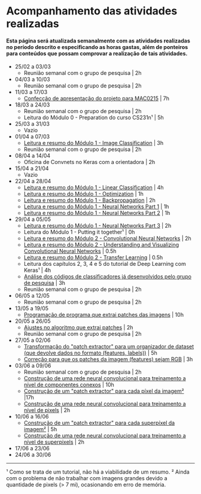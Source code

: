 # Acompanhamento das atividades realizadas
#### Esta página será atualizada semanalmente com as atividades realizadas no período descrito e especificando as horas gastas, além de ponteiros para conteúdos que possam comprovar a realização de tais atividades. 

* 25/02 a 03/03
    + Reunião semanal com o grupo de pesquisa | 2h
* 04/03 a 10/03
    + Reunião semanal com o grupo de pesquisa | 2h
* 11/03 a 17/03
    + [Confecção de apresentação do projeto para MAC0215](https://github.com/robonauta/IC/blob/master/MAC0215/%5BMAC0215%5D%20Apresenta%C3%A7%C3%A3o%20do%20projeto.pdf) | 7h 
* 18/03 a 24/03
    + Reunião semanal com o grupo de pesquisa | 2h
    + Leitura do Módulo 0 - Preparation do curso CS231n¹ | 5h 
* 25/03 a 31/03
    + Vazio
* 01/04 a 07/03
     + [Leitura e resumo do Módulo 1 - Image Classification](https://github.com/robonauta/IC/blob/master/MAC0215/M%C3%B3dulo%201%20-%20Image%20Classification.pdf) | 3h
     + Reunião semanal com o grupo de pesquisa | 2h
* 08/04 a 14/04
     + Oficina de Convnets no Keras com a orientadora | 2h
* 15/04 a 21/04
    + Vazio
* 22/04 a 28/04
    + [Leitura e resumo do Módulo 1 - Linear Classification](https://github.com/robonauta/IC/blob/master/MAC0215/M%C3%B3dulo%201%20-%20Linear%20classification.pdf) | 4h
    + [Leitura e resumo do Módulo 1 - Optimization](https://github.com/robonauta/IC/blob/master/MAC0215/M%C3%B3dulo%201%20-%20Optimization.pdf) | 1h
     + [Leitura e resumo do Módulo 1 - Backpropagation](https://github.com/robonauta/IC/blob/master/MAC0215/M%C3%B3dulo%201%20-%20Backpropagation.pdf) | 2h
    + [Leitura e resumo do Módulo 1 - Neural Networks Part 1](https://github.com/robonauta/IC/blob/master/MAC0215/M%C3%B3dulo%201%20-%20Neural%20Networks%20Part%201.pdf) | 1h
    + [Leitura e resumo do Módulo 1 - Neural Networks Part 2](https://github.com/robonauta/IC/blob/master/MAC0215/M%C3%B3dulo%201%20-%20Neural%20Networks%20Part%202.pdf) | 1h
* 29/04 a 05/05
    + [Leitura e resumo do Módulo 1 - Neural Networks Part 3](https://github.com/robonauta/IC/blob/master/MAC0215/M%C3%B3dulo%201%20-%20Neural%20Networks%20Part%203.pdf) | 2h
    + Leitura do Módulo 1 - Putting it together¹ | 0h
    + [Leitura e resumo do Módulo 2 - Convolutional Neural Networks](https://github.com/robonauta/IC/blob/master/MAC0215/M%C3%B3dulo%202%20-%20Convolutional%20Neural%20Networks%20.pdf) | 2h
    + [Leitura e resumo do Módulo 2 - Understanding and Visualizing Convolutional Neural Networks](https://github.com/robonauta/IC/blob/master/MAC0215/M%C3%B3dulo%202%20-%20Understanding%20and%20Visualizing%20Convolutional%20Neural%20Networks.pdf) | 0.5h
    + [Leitura e resumo do Módulo 2 - Transfer Learning](https://github.com/robonauta/IC/blob/master/MAC0215/M%C3%B3dulo%202%20-%20Transfer%20Learning.pdf) | 0.5h
    + Leitura dos capítulos 2, 3, 4 e 5 do tutorial de Deep Learning com Keras¹ | 4h
    + [Análise dos códigos de classificadores já desenvolvidos pelo grupo de pesquisa](https://github.com/robonauta/IC/blob/master/MAC0215/task1.pdf) | 3h
    + Reunião semanal com o grupo de pesquisa | 2h
* 06/05 a 12/05    
    + Reunião semanal com o grupo de pesquisa | 2h
* 13/05 a 19/05
    + [Programação de programa que extrai patches das imagens](https://github.com/robonauta/IC/blob/master/Patch%20extraction/extractor.py) | 10h
* 20/05 a 26/05
    + [Ajustes no algoritmo que extrai patches](https://github.com/robonauta/IC/blob/master/MAC0215/task2.pdf) | 2h    
    + Reunião semanal com o grupo de pesquisa | 2h
* 27/05 a 02/06
    + [Transformação do "patch extractor" para um organizador de dataset (que devolve dados no formato (features, labels))](https://github.com/robonauta/IC/commit/6452fec2a5630d9c428da75acdd9c44d4084449d) | 5h
    + [Correção para que os patches da imagem (features) sejam RGB](https://github.com/robonauta/IC/commit/497a2835b9463330238ad5e0dc3c4a1620e36ada) | 3h 
* 03/06 a 09/06
    + Reunião semanal com o grupo de pesquisa | 2h
    + [Construção de uma rede neural convolucional para treinamento a nível de componentes conexos](https://github.com/robonauta/IC/commit/bfdae8a0b73cdf603395634988c07b9b09978a85) | 10h
    + [Construção de um "patch extractor" para cada píxel da imagem²](https://github.com/robonauta/IC/commit/12815bdd466c4f7285dc69d22ce0d61e301a7b6f) |17h    
    + [Construção de uma rede neural convolucional para treinamento a nível de pixels](https://github.com/robonauta/IC/commit/7afb426a7006bb6d588bf1cd9686197878e73c83) | 2h
* 10/06 a 16/06
     + [Construção de um "patch extractor" para cada superpíxel da imagem²](https://github.com/robonauta/IC/commit/1506514fbe87587bbc88fae32d6b18f3c8dd33c4) | 5h  
     + [Construção de uma rede neural convolucional para treinamento a nível de superpixels](hhttps://github.com/robonauta/IC/commit/98dce44f4fa485a7b41956894ce7804a84ca021c) | 2h
* 17/06 a 23/06
* 24/06 a 30/06

___


¹ Como se trata de um tutorial, não há a viabilidade de um resumo. 
² Ainda com o problema de não trabalhar com imagens grandes devido a quantidade de pixels (> 7 mi), ocasionando em erro de memória. 
